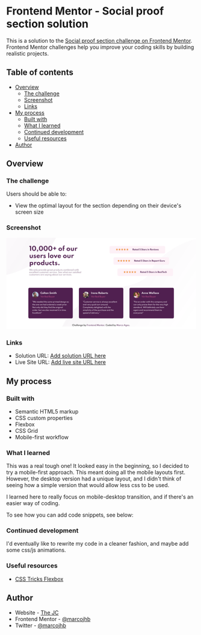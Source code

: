 # Frontend Mentor - Social proof section solution

This is a solution to the [Social proof section challenge on Frontend Mentor](https://www.frontendmentor.io/challenges/social-proof-section-6e0qTv_bA). Frontend Mentor challenges help you improve your coding skills by building realistic projects. 

## Table of contents

- [Overview](#overview)
  - [The challenge](#the-challenge)
  - [Screenshot](#screenshot)
  - [Links](#links)
- [My process](#my-process)
  - [Built with](#built-with)
  - [What I learned](#what-i-learned)
  - [Continued development](#continued-development)
  - [Useful resources](#useful-resources)
- [Author](#author)

## Overview

### The challenge

Users should be able to:

- View the optimal layout for the section depending on their device's screen size

### Screenshot

![](./screenshot.png)

### Links

- Solution URL: [Add solution URL here](https://your-solution-url.com)
- Live Site URL: [Add live site URL here](https://your-live-site-url.com)

## My process

### Built with

- Semantic HTML5 markup
- CSS custom properties
- Flexbox
- CSS Grid
- Mobile-first workflow

### What I learned

This was a real tough one! It looked easy in the beginning, so I decided to try a mobile-first approach. This meant doing all the mobile layouts first. However, the desktop version had a unique layout, and I didn't think of seeing how a simple version that would allow less css to be used.

I learned here to really focus on mobile-desktop transition, and if there's an easier way of coding.

To see how you can add code snippets, see below:



### Continued development

I'd eventually like to rewrite my code in a cleaner fashion, and maybe add some css/js animations.

### Useful resources

- [CSS Tricks Flexbox](https://css-tricks.com/snippets/css/a-guide-to-flexbox/)


## Author

- Website - [The JC](https://www.thejc.co.za)
- Frontend Mentor - [@marcojhb](https://www.frontendmentor.io/profile/yourusername)
- Twitter - [@marcojhb](https://www.twitter.com/yourusername)